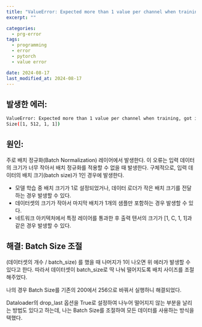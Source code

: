 ```yaml
---
title: "ValueError: Expected more than 1 value per channel when training, got input size torch.Size([1, C, 1, 1])"
excerpt: ""

categories:
  - prg-error
tags:
  - programming
  - error
  - pytorch
  - value error

date: 2024-08-17
last_modified_at: 2024-08-17
---
```


## 발생한 에러:
```bash
ValueError: Expected more than 1 value per channel when training, got input size torch.
Size([1, 512, 1, 1])
```

## 원인:
주로 배치 정규화(Batch Normalization) 레이어에서 발생한다. 이 오류는 입력 데이터의 크기가 너무 작아서 배치 정규화를 적용할 수 없을 때 발생한다. 구체적으로, 입력 데이터의 배치 크기(batch size)가 1인 경우에 발생한다.

- 모델 학습 중 배치 크기가 1로 설정되었거나, 데이터 로더가 작은 배치 크기를 전달하는 경우 발생할 수 있다.
- 데이터셋의 크기가 작아서 마지막 배치가 1개의 샘플만 포함하는 경우 발생할 수 있다.
- 네트워크 아키텍처에서 특정 레이어를 통과한 후 출력 텐서의 크기가 [1, C, 1, 1]과 같은 경우 발생할 수 있다.


## 해결: Batch Size 조절
(데이터셋의 개수 / batch_size) 를 했을 때 나머지가 1이 나오면 위 에러가 발생할 수 있다고 한다. 따라서 데이터셋이 batch_size로 딱 나눠 떨어지도록 배치 사이즈를 조절해주었다.

나의 경우 Batch Size를 기존의 200에서 256으로 바꿔서 실행하니 해결되었다.

Dataloader의 drop_last 옵션을 True로 설정하여 나누어 떨어지지 않는 부분을 날리는 방법도 있다고 하는데, 나는 Batch Size를 조절하여 모든 데이터를 사용하는 방식을 택했다.